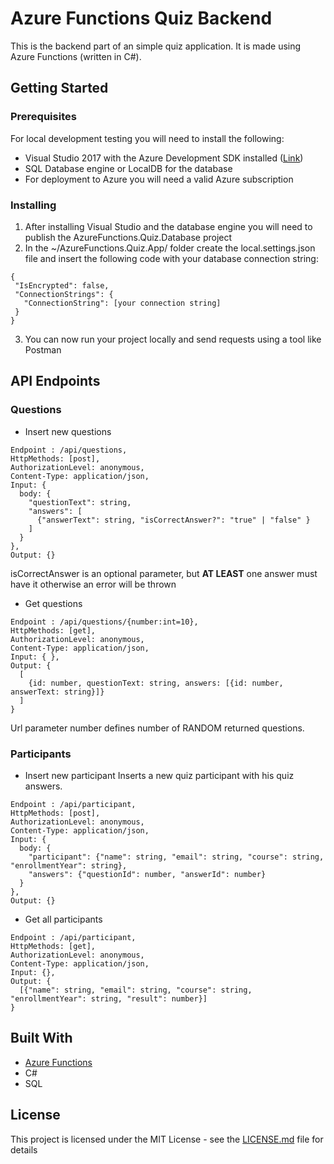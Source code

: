 # Azure Functions Quiz Backend

This is the backend part of an simple quiz application. It is made using Azure Functions (written in C#).

## Getting Started

### Prerequisites

For local development testing you will need to install the following:

* Visual Studio 2017 with the Azure Development SDK installed ([Link](https://docs.microsoft.com/en-us/azure/azure-functions/functions-develop-vs#prerequisites))
* SQL Database engine or LocalDB for the database
* For deployment to Azure you will need a valid Azure subscription

### Installing

 1. After installing Visual Studio and the database engine you will need to publish the AzureFunctions.Quiz.Database project
 2. In the ~/AzureFunctions.Quiz.App/ folder create the local.settings.json file and insert the following code with your database connection string:
 
 ```
 {
  "IsEncrypted": false,
  "ConnectionStrings": {
    "ConnectionString": [your connection string]
  }
}
 ```
 3. You can now run your project locally and send requests using a tool like Postman
 
## API Endpoints

### Questions

* Insert new questions

```
Endpoint : /api/questions,
HttpMethods: [post],
AuthorizationLevel: anonymous,
Content-Type: application/json,
Input: {
  body: {
    "questionText": string,
    "answers": [
      {"answerText": string, "isCorrectAnswer?": "true" | "false" }
    ]
  }
},
Output: {}

```

isCorrectAnswer is an optional parameter, but **AT LEAST** one answer must have it otherwise an error will be thrown

* Get questions

```
Endpoint : /api/questions/{number:int=10},
HttpMethods: [get],
AuthorizationLevel: anonymous,
Content-Type: application/json,
Input: { },
Output: {
  [
    {id: number, questionText: string, answers: [{id: number, answerText: string}]}
  ]
}
```
Url parameter number defines number of RANDOM returned questions.

### Participants

* Insert new participant
Inserts a new quiz participant with his quiz answers.

```
Endpoint : /api/participant,
HttpMethods: [post],
AuthorizationLevel: anonymous,
Content-Type: application/json,
Input: {
  body: {
    "participant": {"name": string, "email": string, "course": string, "enrollmentYear": string},
    "answers": {"questionId": number, "answerId": number}
  }
},
Output: {}
```

* Get all participants

```
Endpoint : /api/participant,
HttpMethods: [get],
AuthorizationLevel: anonymous,
Content-Type: application/json,
Input: {},
Output: {
  [{"name": string, "email": string, "course": string, "enrollmentYear": string, "result": number}]
}
```

## Built With

* [Azure Functions](https://azure.microsoft.com/en-us/services/functions/)
* C#
* SQL

## License

This project is licensed under the MIT License - see the [LICENSE.md](LICENSE.md) file for details
